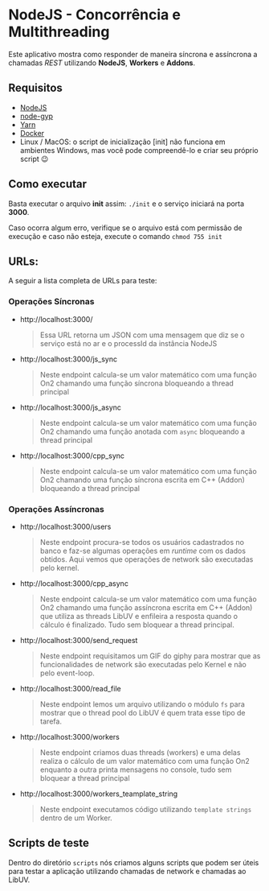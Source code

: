 # NodeJS - Concorrência e Multithreading

Este aplicativo mostra como responder de maneira síncrona e assíncrona a chamadas *REST* utilizando **NodeJS**, **Workers** e **Addons**.

## Requisitos

- [NodeJS](https://nodejs.org/en/)
- [node-gyp](https://github.com/nodejs/node-gyp)
- [Yarn](https://yarnpkg.com/)
- [Docker](https://www.docker.com/)
- Linux / MacOS: o script de inicialização [init] não funciona em ambientes Windows, mas você pode compreendê-lo e criar seu próprio script :wink:

## Como executar

Basta executar o arquivo **init** assim: `./init` e o serviço iniciará na porta **3000**.

Caso ocorra algum erro, verifique se o arquivo está com permissão de execução e caso não esteja, execute o comando `chmod 755 init`

## URLs:

A seguir a lista completa de URLs para teste:

### Operações Síncronas

- http://localhost:3000/
    > Essa URL retorna um JSON com uma mensagem que diz se o serviço está no ar e o processId da instância NodeJS
- http://localhost:3000/js_sync
    > Neste endpoint calcula-se um valor matemático com uma função On2 chamando uma função síncrona bloqueando a thread principal
- http://localhost:3000/js_async
    > Neste endpoint calcula-se um valor matemático com uma função On2 chamando uma função anotada com `async` bloqueando a thread principal
- http://localhost:3000/cpp_sync
    > Neste endpoint calcula-se um valor matemático com uma função On2 chamando uma função síncrona escrita em C++ (Addon) bloqueando a thread principal

### Operações Assíncronas

- http://localhost:3000/users
    > Neste endpoint procura-se todos os usuários cadastrados no banco e faz-se algumas operações em *runtime* com os dados obtidos. Aqui vemos que operações de network são executadas pelo kernel.
- http://localhost:3000/cpp_async
    > Neste endpoint calcula-se um valor matemático com uma função On2 chamando uma função assíncrona escrita em C++ (Addon) que utiliza as threads LibUV e enfileira a resposta quando o cálculo é finalizado. Tudo sem bloquear a thread principal.
- http://localhost:3000/send_request
    > Neste endpoint requisitamos um GIF do giphy para mostrar que as funcionalidades de network são executadas pelo Kernel e não pelo event-loop.
- http://localhost:3000/read_file
    > Neste endpoint lemos um arquivo utilizando o módulo `fs` para mostrar que o thread pool do LibUV é quem trata esse tipo de tarefa.
- http://localhost:3000/workers
    > Neste endpoint criamos duas threads (workers) e uma delas realiza o cálculo de um valor matemático com uma função On2 enquanto a outra printa mensagens no console, tudo sem bloquear a thread principal
- http://localhost:3000/workers_teamplate_string
    > Neste endpoint executamos código utilizando `template strings` dentro de um Worker.

## Scripts de teste

Dentro do diretório `scripts` nós criamos alguns scripts que podem ser úteis para testar a aplicação utilizando chamadas de network e chamadas ao LibUV.
